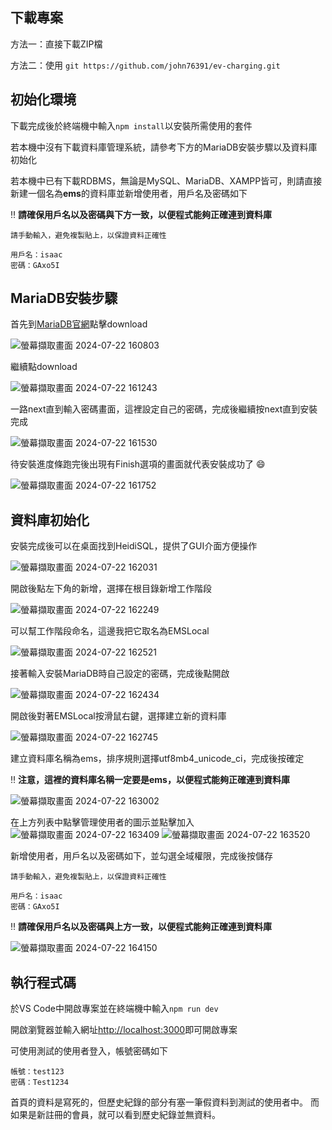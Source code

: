 ## 下載專案
方法一：直接下載ZIP檔

方法二：使用 `git https://github.com/john76391/ev-charging.git`

## 初始化環境
下載完成後於終端機中輸入`npm install`以安裝所需使用的套件

若本機中沒有下載資料庫管理系統，請參考下方的MariaDB安裝步驟以及資料庫初始化

若本機中已有下載RDBMS，無論是MySQL、MariaDB、XAMPP皆可，則請直接新建一個名為**ems**的資料庫並新增使用者，用戶名及密碼如下

:bangbang: **請確保用戶名以及密碼與下方一致，以便程式能夠正確連到資料庫**

```
請手動輸入，避免複製貼上，以保證資料正確性

用戶名：isaac
密碼：GAxo5I
```



## MariaDB安裝步驟
首先到[MariaDB官網](https://mariadb.org/)點擊download

![螢幕擷取畫面 2024-07-22 160803](https://github.com/user-attachments/assets/d0086420-9452-4da3-9159-d8d4921d88e8)

繼續點download

![螢幕擷取畫面 2024-07-22 161243](https://github.com/user-attachments/assets/939a6d06-50ed-48b6-ad34-e080aa9e7de3)

一路next直到輸入密碼畫面，這裡設定自己的密碼，完成後繼續按next直到安裝完成

![螢幕擷取畫面 2024-07-22 161530](https://github.com/user-attachments/assets/09d4067f-0350-4d3e-a418-958b0f1024bc)

待安裝進度條跑完後出現有Finish選項的畫面就代表安裝成功了 :smile:

![螢幕擷取畫面 2024-07-22 161752](https://github.com/user-attachments/assets/a9dbf4bc-be0c-48ab-9430-48a09ced246c)


## 資料庫初始化

安裝完成後可以在桌面找到HeidiSQL，提供了GUI介面方便操作

![螢幕擷取畫面 2024-07-22 162031](https://github.com/user-attachments/assets/f90707f5-8905-45ed-86aa-a40be79d0127)

開啟後點左下角的新增，選擇在根目錄新增工作階段

![螢幕擷取畫面 2024-07-22 162249](https://github.com/user-attachments/assets/8a855698-7d0c-460e-9637-6e58a3666511)

可以幫工作階段命名，這邊我把它取名為EMSLocal

![螢幕擷取畫面 2024-07-22 162521](https://github.com/user-attachments/assets/4d8e7368-9776-4f80-aead-ba037b9d6a44)

接著輸入安裝MariaDB時自己設定的密碼，完成後點開啟

![螢幕擷取畫面 2024-07-22 162434](https://github.com/user-attachments/assets/a422cf04-72f4-491f-8202-3695c9edf581)

開啟後對著EMSLocal按滑鼠右鍵，選擇建立新的資料庫

![螢幕擷取畫面 2024-07-22 162745](https://github.com/user-attachments/assets/57866985-0bcb-4c61-bb51-18333f2b8207)

建立資料庫名稱為ems，排序規則選擇utf8mb4_unicode_ci，完成後按確定

 :bangbang: **注意，這裡的資料庫名稱一定要是ems，以便程式能夠正確連到資料庫**

![螢幕擷取畫面 2024-07-22 163002](https://github.com/user-attachments/assets/54312f1e-6a5b-4dbf-a887-6e2cf8ecc95a)

在上方列表中點擊管理使用者的圖示並點擊加入
![螢幕擷取畫面 2024-07-22 163409](https://github.com/user-attachments/assets/8b21c01c-653e-41cd-9aee-5414970478c1)
![螢幕擷取畫面 2024-07-22 163520](https://github.com/user-attachments/assets/4344ca99-5629-4b08-bde3-cdcc46882301)

新增使用者，用戶名以及密碼如下，並勾選全域權限，完成後按儲存
```
請手動輸入，避免複製貼上，以保證資料正確性

用戶名：isaac
密碼：GAxo5I
```
:bangbang: **請確保用戶名以及密碼與上方一致，以便程式能夠正確連到資料庫**

![螢幕擷取畫面 2024-07-22 164150](https://github.com/user-attachments/assets/0c36b784-cec5-41e8-bed8-dc619f395d80)

## 執行程式碼
於VS Code中開啟專案並在終端機中輸入`npm run dev`

開啟瀏覽器並輸入網址[http://localhost:3000](http://localhost:3000)即可開啟專案

可使用測試的使用者登入，帳號密碼如下

```
帳號：test123
密碼：Test1234
```

首頁的資料是寫死的，但歷史紀錄的部分有塞一筆假資料到測試的使用者中。
而如果是新註冊的會員，就可以看到歷史紀錄並無資料。

